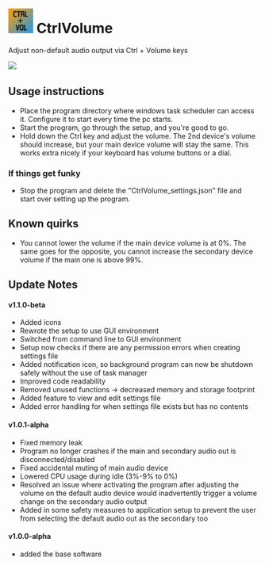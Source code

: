 # <img src="/readme_assets/icon.png" style="width:50px"> CtrlVolume
Adjust non-default audio output via Ctrl + Volume keys

<img src = "./readme_assets/animation.gif" style="width:300px">

## Usage instructions
* Place the program directory where windows task scheduler can access it. Configure it to start every time the pc starts.
* Start the program, go through the setup, and you're good to go. 
* Hold down the Ctrl key and adjust the volume. The 2nd device's volume should increase, but your main device volume will stay the same. This works extra nicely if your keyboard has volume buttons or a dial.

### If things get funky
* Stop the program and delete the "CtrlVolume_settings.json" file and start over setting up the program.


## Known quirks
* You cannot lower the volume if the main device volume is at 0%. The same goes for the opposite, you cannot increase the secondary device volume if the main one is above 99%. 

## Update Notes
#### v1.1.0-beta
* Added icons
* Rewrote the setup to use GUI environment
* Switched from command line to GUI environment
* Setup now checks if there are any permission errors when creating settings file
* Added notification icon, so background program can now be shutdown safely without the use of task manager
* Improved code readability
* Removed unused functions -> decreased memory and storage footprint
* Added feature to view and edit settings file
* Added error handling for when settings file exists but has no contents

#### v1.0.1-alpha
* Fixed memory leak
* Program no longer crashes if the main and secondary audio out is disconnected/disabled
* Fixed accidental muting of main audio device
* Lowered CPU usage during idle (3%-9% to 0%)
* Resolved an issue where activating the program after adjusting the volume on the default audio device would inadvertently trigger a volume change on the secondary audio output
* Added in some safety measures to application setup to prevent the user from selecting the default audio out as the secondary too

#### v1.0.0-alpha
* added the base software
